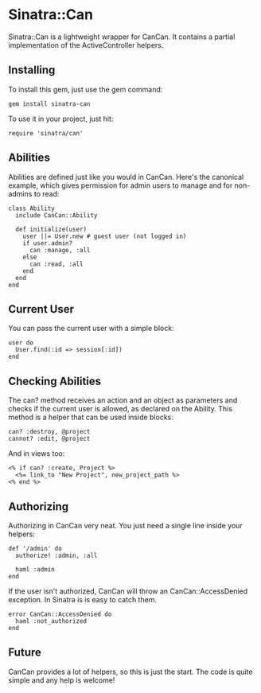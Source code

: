 Sinatra::Can
============

Sinatra::Can is a lightweight wrapper for CanCan. It contains a partial implementation of the ActiveController helpers.

## Installing

To install this gem, just use the gem command:

    gem install sinatra-can

To use it in your project, just hit:

    require 'sinatra/can'

## Abilities

Abilities are defined just like you would in CanCan. Here's the canonical example, which gives permission for admin users to manage and for non-admins to read:

    class Ability
      include CanCan::Ability

      def initialize(user)
        user ||= User.new # guest user (not logged in)
        if user.admin?
          can :manage, :all
        else
          can :read, :all
        end
      end
    end

## Current User

You can pass the current user with a simple block:

    user do
      User.find(:id => session[:id])
    end

## Checking Abilities

The can? method receives an action and an object as parameters and checks if the current user is allowed, as declared on the Ability. This method is a helper that can be used inside blocks:

    can? :destroy, @project
    cannot? :edit, @project

And in views too:

    <% if can? :create, Project %>
      <%= link_to "New Project", new_project_path %>
    <% end %>

## Authorizing

Authorizing in CanCan very neat. You just need a single line inside your helpers:

    def '/admin' do
      authorize! :admin, :all

      haml :admin
    end

If the user isn't authorized, CanCan will throw an CanCan::AccessDenied exception. In Sinatra is is easy to catch them.

    error CanCan::AccessDenied do
      haml :not_authorized
    end

## Future

CanCan provides a lot of helpers, so this is just the start. The code is quite simple and any help is welcome!
